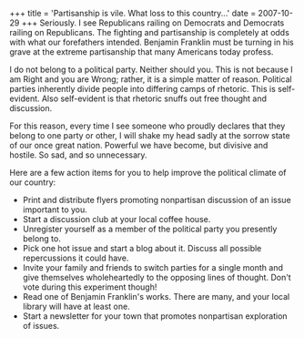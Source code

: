 +++
title = 'Partisanship is vile. What loss to this country...'
date = 2007-10-29
+++
Seriously. I see Republicans railing on Democrats and Democrats railing on Republicans. The fighting and partisanship is completely at odds with what our forefathers intended. Benjamin Franklin must be turning in his grave at the extreme partisanship that many Americans today profess.

I do not belong to a political party. Neither should you. This is not because I am Right and you are Wrong; rather, it is a simple matter of reason. Political parties inherently divide people into differing camps of rhetoric. This is self-evident. Also self-evident is that rhetoric snuffs out free thought and discussion.

For this reason, every time I see someone who proudly declares that they belong to one party or other, I will shake my head sadly at the sorrow state of our once great nation. Powerful we have become, but divisive and hostile. So sad, and so unnecessary.

Here are a few action items for you to help improve the political climate of our country:

*   Print and distribute flyers promoting nonpartisan discussion of an issue important to you.
*   Start a discussion club at your local coffee house.
*   Unregister yourself as a member of the political party you presently belong to.
*   Pick one hot issue and start a blog about it. Discuss all possible repercussions it could have.
*   Invite your family and friends to switch parties for a single month and give themselves wholeheartedly to the opposing lines of thought. Don't vote during this experiment though!
*   Read one of Benjamin Franklin's works. There are many, and your local library will have at least one.
*   Start a newsletter for your town that promotes nonpartisan exploration of issues.

